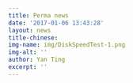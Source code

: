 ```yaml
---
title: Perma news
date: '2017-01-06 13:43:28'
layout: news
title-chinese: 
img-name: img/DiskSpeedTest-1.png
img-alt: ''
author: Yan Ting
excerpt: ''
---
```


